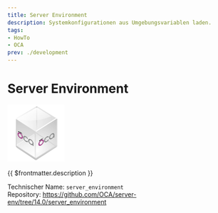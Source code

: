 ```yaml
---
title: Server Environment
description: Systemkonfigurationen aus Umgebungsvariablen laden.
tags:
- HowTo
- OCA
prev: ./development
---
```

# Server Environment
![icon_oca_app](attachments/icon_oca_app.png)

{{ $frontmatter.description }}

Technischer Name: `server_environment`\
Repository: <https://github.com/OCA/server-env/tree/14.0/server_environment>
